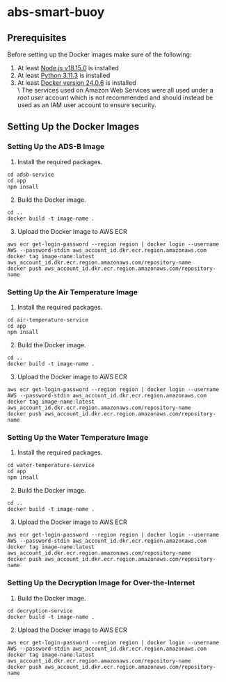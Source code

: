 # abs-smart-buoy
## Prerequisites
Before setting up the Docker images make sure of the following:
1. At least [Node.js v18.15.0](https://nodejs.org/en/download) is installed
2. At least [Python 3.11.3](https://www.python.org/downloads/) is installed
3. At least [Docker version 24.0.6](https://www.docker.com/get-started/) is installed \
\ The services used on Amazon Web Services were all used under a _root user_ account which is not recommended and should instead be used as an IAM user account to ensure security.
## Setting Up the Docker Images
### Setting Up the ADS-B Image
1. Install the required packages.
```
cd adsb-service
cd app
npm insall
```
2. Build the Docker image.
```
cd ..
docker build -t image-name .
```
3. Upload the Docker image to AWS ECR
```
aws ecr get-login-password --region region | docker login --username AWS --password-stdin aws_account_id.dkr.ecr.region.amazonaws.com
docker tag image-name:latest aws_account_id.dkr.ecr.region.amazonaws.com/repository-name
docker push aws_account_id.dkr.ecr.region.amazonaws.com/repository-name
```
### Setting Up the Air Temperature Image
1. Install the required packages.
```
cd air-temperature-service
cd app
npm insall
```
2. Build the Docker image.
```
cd ..
docker build -t image-name .
```
3. Upload the Docker image to AWS ECR
```
aws ecr get-login-password --region region | docker login --username AWS --password-stdin aws_account_id.dkr.ecr.region.amazonaws.com
docker tag image-name:latest aws_account_id.dkr.ecr.region.amazonaws.com/repository-name
docker push aws_account_id.dkr.ecr.region.amazonaws.com/repository-name
```
### Setting Up the Water Temperature Image
1. Install the required packages.
```
cd water-temperature-service
cd app
npm insall
```
2. Build the Docker image.
```
cd ..
docker build -t image-name .
```
3. Upload the Docker image to AWS ECR
```
aws ecr get-login-password --region region | docker login --username AWS --password-stdin aws_account_id.dkr.ecr.region.amazonaws.com
docker tag image-name:latest aws_account_id.dkr.ecr.region.amazonaws.com/repository-name
docker push aws_account_id.dkr.ecr.region.amazonaws.com/repository-name
```
### Setting Up the Decryption Image for Over-the-Internet
1. Build the Docker image.
```
cd decryption-service
docker build -t image-name .
```
2. Upload the Docker image to AWS ECR
```
aws ecr get-login-password --region region | docker login --username AWS --password-stdin aws_account_id.dkr.ecr.region.amazonaws.com
docker tag image-name:latest aws_account_id.dkr.ecr.region.amazonaws.com/repository-name
docker push aws_account_id.dkr.ecr.region.amazonaws.com/repository-name
```
